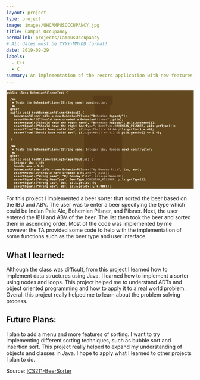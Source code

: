 ```yaml
---
layout: project
type: project
image: images/UHCAMPUSOCCUPANCY.jpg
title: Campus Occupancy
permalink: projects/CampusOccupancy
# All dates must be YYYY-MM-DD format!
date: 2019-09-29
labels:
  - C++
  - C
summary: An implementation of the record application with new features, created in ICS 212.
---
```


<img class="ui image" src="../images/ICS211Proj.png" alt="NONE">

For this project I implemented a beer sorter that sorted the beer based on the IBU and ABV. The user was to enter a beer specifying the type which could be Indian Pale Ale, Bohemian Pilsner, and Pilsner. Next, the user entered the IBU and ABV of the beer. The list then took the beer and sorted them in ascending order. Most of the code was implemented by me however the TA provided some code to help with the implementation of some functions such as the beer type and user interface.

## What I learned:

Although the class was difficult, from this project I learned how to implement data structures using Java. I learned how to implement a sorter using nodes and loops. This project helped me to understand ADTs and object oriented programming and how to apply it to a real world problem. Overall this project really helped me to learn about the problem solving process. 

## Future Plans:

I plan to add a menu and more features of sorting. I want to try implementing different sorting techniques, such as bubble sort and insertion sort. This project really helped to expand my understanding of objects and classes in Java. I hope to apply what I learned to other projects I plan to do.


Source: <a href="https://github.com/CalianaFortin/ICS-211-project"><i class="large github icon "></i>ICS211-BeerSorter</a>

